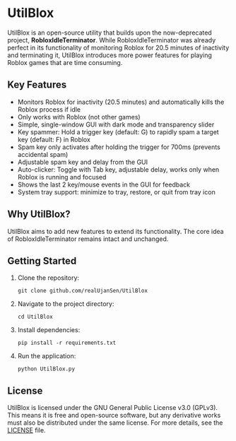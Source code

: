 # UtilBlox

UtilBlox is an open-source utility that builds upon the now-deprecated project, **RobloxIdleTerminator**. While RobloxIdleTerminator was already perfect in its functionality of monitoring Roblox for 20.5 minutes of inactivity and terminating it, UtilBlox introduces more power features for playing Roblox games that are time consuming.

## Key Features
- Monitors Roblox for inactivity (20.5 minutes) and automatically kills the Roblox process if idle
- Only works with Roblox (not other games)
- Simple, single-window GUI with dark mode and transparency slider
- Key spammer: Hold a trigger key (default: G) to rapidly spam a target key (default: F) in Roblox
- Spam key only activates after holding the trigger for 700ms (prevents accidental spam)
- Adjustable spam key and delay from the GUI
- Auto-clicker: Toggle with Tab key, adjustable delay, works only when Roblox is running and focused
- Shows the last 2 key/mouse events in the GUI for feedback
- System tray support: minimize to tray, restore, or quit from tray icon

## Why UtilBlox?
UtilBlox aims to add new features to extend its functionality. The core idea of RobloxIdleTerminator remains intact and unchanged.

## Getting Started
1. Clone the repository:
   ```
   git clone github.com/realUjanSen/UtilBlox
   ```
2. Navigate to the project directory:
   ```
   cd UtilBlox
   ```
3. Install dependencies:
   ```
   pip install -r requirements.txt
   ```
4. Run the application:
   ```
   python UtilBlox.py
   ```

## License
UtilBlox is licensed under the GNU General Public License v3.0 (GPLv3). This means it is free and open-source software, but any derivative works must also be distributed under the same license. For more details, see the [LICENSE](LICENSE) file.

